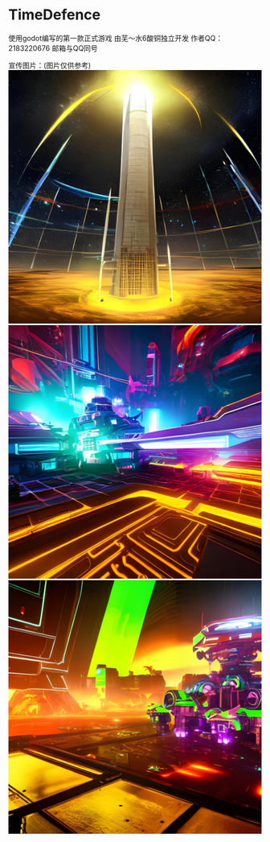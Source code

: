 # TimeDefence
使用godot编写的第一款正式游戏
由芜～水6酸铜独立开发
作者QQ：2183220676
邮箱与QQ同号

宣传图片：(图片仅供参考)
![时空塔防_1](Images/flagstudio.baai.ac.cn_2090777159.jpg)
![时空塔防_2](Images/flagstudio.baai.ac.cn_2101398199.jpg)
![时空塔防_3](Images/flagstudio.baai.ac.cn_725184809.jpg)

